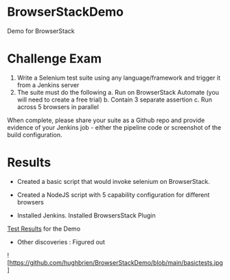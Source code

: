 # BrowserStackDemo
Demo for BrowserStack

# Challenge Exam
1. Write a Selenium test suite using any language/framework and trigger it from a Jenkins server
2. The suite must do the following
  a. Run on BrowserStack Automate (you will need to create a free trial)
  b. Contain 3 separate assertion
  c. Run across 5 browsers in parallel

When complete, please share your suite as a Github repo and provide evidence of your Jenkins job - either the pipeline code or screenshot of the build configuration.

# Results


- Created a basic script that would invoke selenium on BrowserStack.  

- Created a NodeJS script with 5 capability configuration for different browsers 

- Installed Jenkins.  Installed BrowsersStack Plugin 


[Test Results](https://automate.browserstack.com/dashboard/v2/public-build/Uk1WTFpkYTBkZ1EzeGVSUmxBL2tndzdvMWErRm5Bc2RhK01KODU3dllib1JTL1ZPREFhMzVFeXArcnJYOEV1cWU0T2ViTUtJeXRPeFdLRjVHWDR6c1E9PS0tc2U3Q1lYUjEyM2hTdSs4d2VibzFoZz09--bb9f9a98ba8fe2037ab8eb3fb29325ce7e78dc7f) for the Demo

- Other discoveries : Figured out 


![https://github.com/hughbrien/BrowserStackDemo/blob/main/basictests.jpg]

